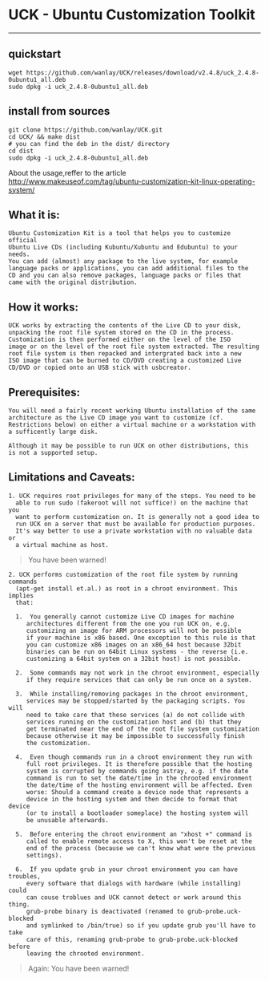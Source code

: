 # UCK - Ubuntu Customization Toolkit
----------------------------------
## quickstart
```shell
wget https://github.com/wanlay/UCK/releases/download/v2.4.8/uck_2.4.8-0ubuntu1_all.deb
sudo dpkg -i uck_2.4.8-0ubuntu1_all.deb
```
## install from sources
```shell
git clone https://github.com/wanlay/UCK.git
cd UCK/ && make dist
# you can find the deb in the dist/ directory  
cd dist
sudo dpkg -i uck_2.4.8-0ubuntu1_all.deb
```

About the usage,reffer to the article
http://www.makeuseof.com/tag/ubuntu-customization-kit-linux-operating-system/
## What it is:
	Ubuntu Customization Kit is a tool that helps you to customize official
	Ubuntu Live CDs (including Kubuntu/Xubuntu and Edubuntu) to your needs.
	You can add (almost) any package to the live system, for example
	language packs or applications, you can add additional files to the
	CD and you can also remove packages, language packs or files that
	came with the original distribution.

## How it works:
	UCK works by extracting the contents of the Live CD to your disk,
	unpacking the root file system stored on the CD in the process.
	Customization is then performed either on the level of the ISO
	image or on the level of the root file system extracted. The resulting
	root file system is then repacked and intergrated back into a new
	ISO image that can be burned to CD/DVD creating a customized Live
	CD/DVD or copied onto an USB stick with usbcreator.

## Prerequisites:
	You will need a fairly recent working Ubuntu installation of the same
	architecture as the Live CD image you want to customize (cf.
	Restrictions below) on either a virtual machine or a workstation with
	a sufficently large disk.

	Although it may be possible to run UCK on other distributions, this
	is not a supported setup.

## Limitations and Caveats:
	1. UCK requires root privileges for many of the steps. You need to be
	  able to run sudo (fakeroot will not suffice!) on the machine that you
	  want to perform customization on. It is generally not a good idea to
	  run UCK on a server that must be available for production purposes.
	  It's way better to use a private workstation with no valuable data or
	  a virtual machine as host.

> You have been warned!

	2. UCK performs customization of the root file system by running commands
	  (apt-get install et.al.) as root in a chroot environment. This implies
	  that:

	  1.  You generally cannot customize Live CD images for machine
	     architectures different from the one you run UCK on, e.g.
	     customizing an image for ARM processors will not be possible
	     if your machine is x86 based. One exception to this rule is that
	     you can customize x86 images on an x86_64 host because 32bit
	     binaries can be run on 64bit Linux systems - the reverse (i.e.
	     customizing a 64bit system on a 32bit host) is not possible.

	  2.  Some commands may not work in the chroot environment, especially
	     if they require services that can only be run once on a system.

	  3.  While installing/removing packages in the chroot environment,
	     services may be stopped/started by the packaging scripts. You will
	     need to take care that these services (a) do not collide with
	     services running on the customization host and (b) that they
	     get terminated near the end of the root file system customization
	     because otherwise it may be impossible to successfully finish
	     the customization.

	  4.  Even though commands run in a chroot environment they run with
	     full root privileges. It is therefore possible that the hosting
	     system is corrupted by commands going astray, e.g. if the date
	     command is run to set the date/time in the chrooted environment
	     the date/time of the hosting environment will be affected. Even
	     worse: Should a command create a device node that represents a
	     device in the hosting system and then decide to format that device
	     (or to install a bootloader someplace) the hosting system will
	     be unusable afterwards.
	     
	  5.  Before entering the chroot environment an "xhost +" command is
	     called to enable remote access to X, this won't be reset at the
	     end of the process (because we can't know what were the previous
	     settings).

	  6.  If you update grub in your chroot environment you can have troubles,
	     every software that dialogs with hardware (while installing) could
	     can couse troblues and UCK cannot detect or work around this thing.
	     grub-probe binary is deactivated (renamed to grub-probe.uck-blocked
	     and symlinked to /bin/true) so if you update grub you'll have to take
	     care of this, renaming grub-probe to grub-probe.uck-blocked before
	     leaving the chrooted environment.
	     
> Again: You have been warned!

